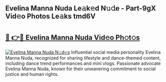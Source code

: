## Evelina Manna Nuda Le𝚊k𝚎d N𝚞𝚍e - Part-9gX Vid𝚎o Photos Le𝚊ks tmd6V

# <h2><a href="http://fbb98d.evod.top/?m=Evelina+Manna+Nuda">🔗 👉🔴 Evelina Manna Nuda Vid𝚎o Ph𝚘t𝚘s</a></h2>

[![Evelina Manna Nuda N𝚞d𝚎s](https://i.imgur.com/8V9OHl7.gif)](http://fbb98d.evod.top/?m=Evelina+Manna+Nuda)
Influential social media personality Evelina Manna Nuda, recognized for sharing lifestyle and dance-themed content, including dance trend performances and mini vlogs. Passionate advocate Evelina Manna Nuda, known for their unwavering commitment to social justice and human rights. 
